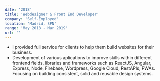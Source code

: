 ```yaml
---
date: '2018'
title: 'Webdesigner & Front End Developer'
company: 'Self-Employed'
location: 'Madrid, SPN'
range: 'May 2018 - Mar 2019'
url: ''
---
```


- I provided full service for clients to help them build websites for their business.
- Development of various aplications to improve skills within different frontend fields, libraries and frameworks such as ReactJS, Angular, Express, Node, Firebase, Wordpress, Google Cloud, RestAPIs, PWAs. Focusing on building consistent, solid and reusable design systems.
